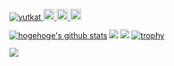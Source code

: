 

<p align="left"> 
  <a href="https://github.com/happy663/happy663/">
    <img src="https://komarev.com/ghpvc/?username=happy663" alt="yutkat" />
  </a>
<!--   <a href="http://twitter.com/Fafner_sou">
    <img height="20" src="https://img.shields.io/twitter/follow/Fafner_sou?label=Twitter&logo=twitter&style=flat" />
  </a> -->
  <a href="https://github.com/yutkat">
    <img height="20" src="https://img.shields.io/github/followers/happy663?label=follow&logo=github&style=flat" />
  </a>
  <a href="http://qiita.com/happy663">
    <img height="20" src="https://qiita-badge.apiapi.app/s/happy663/posts.svg" />
  </a>
  <//qiita.com/happy663">
    <img height="20" src="https://qiita-badge.apiapi.app/s/happy663/contributions.svg" />
  </a>
</p>
  
  
[![hogehoge's github stats](https://github-readme-stats.vercel.app/api?username=happy663&hide=contribs&count_private=true&show_icons=true&theme=tokyonight)](https://github.com/happy663/)
![](http://github-profile-summary-cards.vercel.app/api/cards/most-commit-language?username=happy663&theme=tokyonight)
![](https://github-profile-summary-cards.vercel.app/api/cards/profile-details?username=happy663&theme=tokyonight)
[![trophy](https://github-profile-trophy.vercel.app/?username=happy663&theme=tokyonight)](https://github.com/happy663/github-profile-trophy)


![](http://github-profile-summary-cards.vercel.app/api/cards/productive-time?username=happy663&theme=tokyonight&utcOffset=8)





